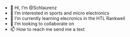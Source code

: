 - 👋 Hi, I’m @Schlaurenz
- 👀 I’m interested in sports and micro electronics
- 🌱 I’m currently learning elecronics in the HTL Rankweil
- 💞️ I’m looking to collaborate on 
- 📫 How to reach me send me a text

<!---
Schlaurenz/Schlaurenz is a ✨ special ✨ repository because its `README.md` (this file) appears on your GitHub profile.
You can click the Preview link to take a look at your changes.
--->
